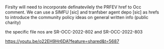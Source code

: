 Firslty will need to incorporate definatevilely the PRFEV href to Occ comment. We can use a SIMFU [sic] and tranfsber agent depo [sic] as hrefs to introduce the community policy  ideas on general written info (public charity)

the specific file nos are SR-OCC-2022-802 and SR-OCC-2022-803


https://youtu.be/o22EH9Hr6DA?feature=shared&t=5687
